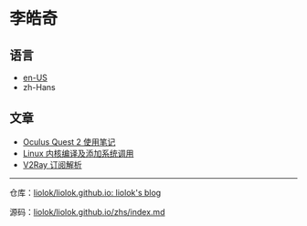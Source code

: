 # 李皓奇

## 语言

- [en-US](/)
- zh-Hans

## 文章

- [Oculus Quest 2 使用笔记](oculus-quest-2-usage-note)
- [Linux 内核编译及添加系统调用](kernel-compilation-with-custom-syscall)
- [V2Ray 订阅解析](v2ray-subscription-parse)

---

仓库：[liolok/liolok.github.io: liolok's blog](https://github.com/liolok/liolok.github.io)

源码：[liolok/liolok.github.io/zhs/index.md](https://raw.githubusercontent.com/liolok/liolok.github.io/master/zhs/index.md)
